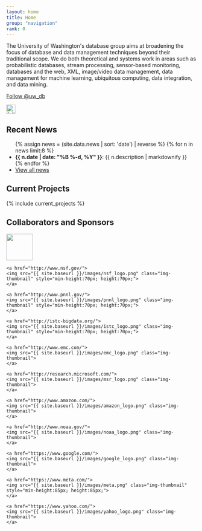 ```yaml
---
layout: home
title: Home
group: "navigation"
rank: 0
---
```


<div id="fb-root"></div>
<script>(function(d, s, id) {
  var js, fjs = d.getElementsByTagName(s)[0];
  if (d.getElementById(id)) return;
  js = d.createElement(s); js.id = id;
  js.src = "//connect.facebook.net/en_US/sdk.js#xfbml=1&version=v2.10";
  fjs.parentNode.insertBefore(js, fjs);
}(document, 'script', 'facebook-jssdk'));</script>

<script async defer id="github-bjs" src="https://buttons.github.io/buttons.js"></script>

<p class="lead">
The University of Washington's database group aims at broadening the focus of database and data management techniques beyond their traditional scope.  We do both theoretical and systems work in areas such as probabilistic databases, stream processing, sensor-based monitoring, databases and the web, XML, image/video data management, data management for machine learning, ubiquitous computing, data integration, and data mining.
</p>

<p class="lead">
<a href="https://twitter.com/uw_db" class="twitter-follow-button" data-size="large" data-show-count="false" data-show-screen-name="false">Follow @uw_db</a><script async src="//platform.twitter.com/widgets.js" charset="utf-8"></script>

<a href="https://medium.com/@uwdb"><img class="icon" src="https://cdn-images-1.medium.com/max/800/1*F6SrJR7_s95r6oCF3ugMZw.png" alt="follow uwdb on medium" title="follow uwdb on medium" height="24"/></a>

<a class="github-button" href="https://github.com/uwdb" 
  aria-label="Follow @uwdb on GitHub"></a>  

<span class="fb-like" data-href="https://www.facebook.com/uwdbg" data-width="25" data-layout="button" data-action="like" data-size="small" data-show-faces="false" data-share="false"></span>
</p>

## Recent News
<!-- see also news.markdown -->
<style>
#RecentNews li>p {display: inline;}
</style>
<ul id="RecentNews">
{% assign news = (site.data.news | sort: 'date') | reverse %}
{% for n in news limit:8 %}
  <li>
   <span><b>{{ n.date | date: "%B %-d, %Y" }}</b></span>: {{ n.description | markdownify }}
  </li>
{% endfor %}
  <li>
   <a href="news.html">View all news</a>
  </li>
</ul>


## Current Projects

{% include current_projects %}


## Collaborators and Sponsors

<div height="50" class="flex-container logos images-container">
    <a href="http://escience.washington.edu">
    <img src="{{ site.baseurl }}/images/eScience_logo.png" class="img-thumbnail" style="min-height:70px; height:70px;">
    </a>

    <a href="http://www.nsf.gov/">
    <img src="{{ site.baseurl }}/images/nsf_logo.png" class="img-thumbnail" style="min-height:70px; height:70px;">
    </a>

    <a href="http://www.pnnl.gov/">
    <img src="{{ site.baseurl }}/images/pnnl_logo.png" class="img-thumbnail" style="min-height:70px; height:70px;">
    </a>

    <a href="http://istc-bigdata.org/">
    <img src="{{ site.baseurl }}/images/istc_logo.png" class="img-thumbnail" style="min-height:70px; height:70px;">
    </a>

    <a href="http://www.emc.com/">
    <img src="{{ site.baseurl }}/images/emc_logo.png" class="img-thumbnail">
    </a>

    <a href="http://research.microsoft.com/">
    <img src="{{ site.baseurl }}/images/msr_logo.png" class="img-thumbnail">
    </a>

    <a href="http://www.amazon.com/">
    <img src="{{ site.baseurl }}/images/amazon_logo.png" class="img-thumbnail">
    </a>

    <a href="http://www.noaa.gov/">
    <img src="{{ site.baseurl }}/images/noaa_logo.png" class="img-thumbnail">
    </a>

    <a href="https://www.google.com/">
    <img src="{{ site.baseurl }}/images/google_logo.png" class="img-thumbnail">
    </a>

    <a href="https://www.meta.com/">
    <img src="{{ site.baseurl }}/images/meta.png" class="img-thumbnail" style="min-height:85px; height:85px;">
    </a>

    <a href="https://www.yahoo.com/">
    <img src="{{ site.baseurl }}/images/yahoo_logo.png" class="img-thumbnail">
    </a>
</div>
